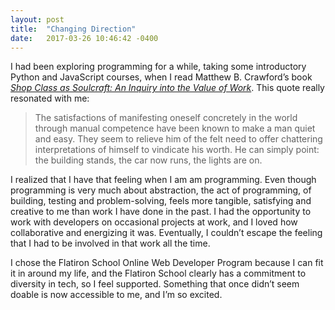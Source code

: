 ```yaml
---
layout: post
title:  "Changing Direction"
date:   2017-03-26 10:46:42 -0400
---
```



I had been exploring programming for a while, taking some introductory Python and JavaScript courses, when I read Matthew B. Crawford’s book [*Shop Class as Soulcraft: An Inquiry into the Value of Work*](https://www.amazon.com/Shop-Class-Soulcraft-Inquiry-Value/dp/0143117467). This quote really resonated with me:

> The satisfactions of manifesting oneself concretely in the world through manual competence have been known to make a man quiet and easy. They seem to relieve him of the felt need to offer chattering interpretations of himself to vindicate his worth. He can simply point: the building stands, the car now runs, the lights are on. 

I realized that I have that feeling when I am am programming. Even though programming is very much about abstraction, the act of programming, of building, testing and problem-solving, feels more tangible, satisfying and creative to me than work I have done in the past. I had the opportunity to work with developers on occasional projects at work, and I loved how collaborative and energizing it was. Eventually, I couldn’t escape the feeling that I had to be involved in that work all the time.

I chose the Flatiron School Online Web Developer Program because I can fit it in around my life, and the Flatiron School clearly has a commitment to diversity in tech, so I feel supported. Something that once didn’t seem doable is now accessible to me, and I’m so excited.

